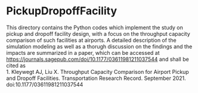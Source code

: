 # PickupDropoffFacility

This directory contains the Python codes which implement the study on pickup and dropoff facility design, with a focus on the throughput capacity comparison of such facilities at airports. A detailed description of the simulation modeling as well as a thorugh discussion on the findings and the impacts are summarized in a paper, which can be accessed at 
https://journals.sagepub.com/doi/10.1177/03611981211037544
and shall be cited as   
    1. Kleywegt AJ, Liu X. Throughput Capacity Comparison for Airport Pickup and Dropoff Facilities. Transportation Research Record. September 2021. doi:10.1177/03611981211037544
  
 
